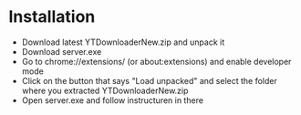 # Installation
* Download latest YTDownloaderNew.zip and unpack it
* Download server.exe
* Go to chrome://extensions/ (or about:extensions) and enable developer mode
* Click on the button that says "Load unpacked" and select the folder where you extracted YTDownloaderNew.zip
* Open server.exe and follow instructuren in there